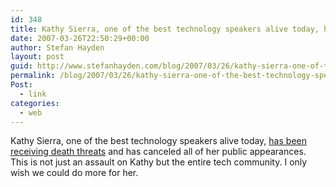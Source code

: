 ```yaml
---
id: 348
title: Kathy Sierra, one of the best technology speakers alive today, has been receiving death threats and has canceled all of her public appearances
date: 2007-03-26T22:50:29+00:00
author: Stefan Hayden
layout: post
guid: http://www.stefanhayden.com/blog/2007/03/26/kathy-sierra-one-of-the-best-technology-speakers-alive-today-has-been-receiving-death-threats-and-has-canceled-all-of-her-public-appearances/
permalink: /blog/2007/03/26/kathy-sierra-one-of-the-best-technology-speakers-alive-today-has-been-receiving-death-threats-and-has-canceled-all-of-her-public-appearances/
Post:
  - link
categories:
  - web
---
```

<p>Kathy Sierra, one of the best technology speakers alive today, <a href="http://headrush.typepad.com/creating_passionate_users/2007/03/as_i_type_this_.html">has been receiving death threats</a> and has canceled all of her public appearances. This is not just an assault on Kathy but the entire tech community. I only wish we could do more for her.
</p>
